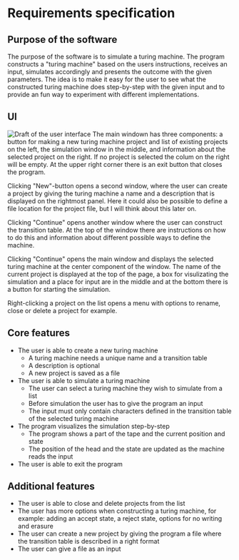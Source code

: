 # Requirements specification

## Purpose of the software
The purpose of the software is to simulate a turing machine. The program constructs a "turing machine" based on the users instructions, receives an input, simulates accordingly and presents the outcome with the given parameters. The idea is to make it easy for the user to see what the constructed turing machine does step-by-step with the given input and to provide an fun way to experiment with different implementations.

## UI
![Draft of the user interface](https://github.com/pinjaw/ot-harjoitustyo/blob/master/Documentation/UIdraft.jpg)
The main windown has three components: a button for making a new turing machine project and list of existing projects on the left, the simulation window in the middle, and information about the selected project on the right. If no project is selected the colum on the right will be empty. At the upper right corner there is an exit button that closes the program.

Clicking "New"-button opens a second window, where the user can create a project by giving the turing machine a name and a description that is displayed on the rightmost panel. Here it could also be possible to define a file location for the project file, but I will think about this later on.

Clicking "Continue" opens another window where the user can construct the transition table. At the top of the window there are instructions on how to do this and information about different possible ways to define the machine.

Clicking "Continue" opens the main window and displays the selected turing machine at the center component of the window. The name of the current project is displayed at the top of the page, a box for visulizating the simulation and a place for input are in the middle and at the bottom there is a button for starting the simulation.

Right-clicking a project on the list opens a menu with options to rename, close or delete a project for example.

## Core features
* The user is able to create a new turing machine
  * A turing machine needs a unique name and a transition table
  * A description is optional
  * A new project is saved as a file
* The user is able to simulate a turing machine
  * The user can select a turing machine they wish to simulate from a list
  * Before simulation the user has to give the program an input
  * The input must only contain characters defined in the transition table of the selected turing machine
* The program visualizes the simulation step-by-step
  * The program shows a part of the tape and the current position and state
  * The position of the head and the state are updated as the machine reads the input
* The user is able to exit the program

## Additional features
* The user is able to close and delete projects from the list
* The user has more options when constructing a turing machine, for example: adding an accept state, a reject state, options for no writing and erasure
* The user can create a new project by giving the program a file where the transition table is described in a right format
* The user can give a file as an input
